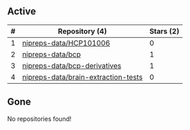 ## Active
| # | Repository (4) | Stars (2) |
| --- | --- | --- |
| 1 | [nipreps-data/HCP101006](https://gin.g-node.org/nipreps-data/HCP101006) | 0 |
| 2 | [nipreps-data/bcp](https://gin.g-node.org/nipreps-data/bcp) | 1 |
| 3 | [nipreps-data/bcp-derivatives](https://gin.g-node.org/nipreps-data/bcp-derivatives) | 1 |
| 4 | [nipreps-data/brain-extraction-tests](https://gin.g-node.org/nipreps-data/brain-extraction-tests) | 0 |

## Gone
No repositories found!
